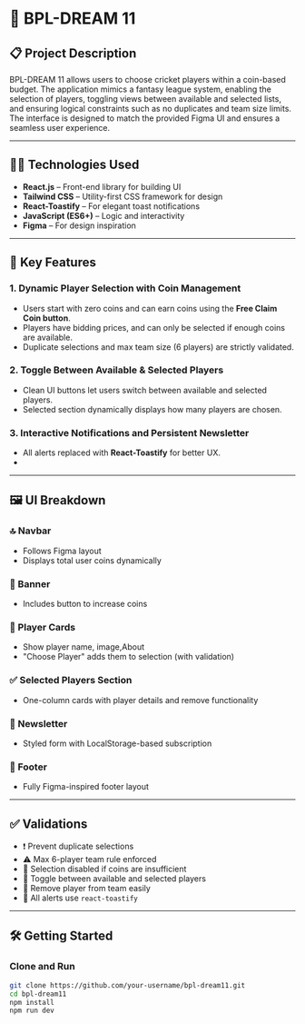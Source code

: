 # 🏏 BPL-DREAM 11

## 📋 Project Description

BPL-DREAM 11 allows users to choose cricket players within a coin-based budget. The application mimics a fantasy league system, enabling the selection of players, toggling views between available and selected lists, and ensuring logical constraints such as no duplicates and team size limits. The interface is designed to match the provided Figma UI and ensures a seamless user experience.

---

## 🧑‍💻 Technologies Used

- **React.js** – Front-end library for building UI
- **Tailwind CSS** – Utility-first CSS framework for design
- **React-Toastify** – For elegant toast notifications
- **JavaScript (ES6+)** – Logic and interactivity
- **Figma** – For design inspiration

---

## 🌟 Key Features

### 1. **Dynamic Player Selection with Coin Management**
- Users start with zero coins and can earn coins using the **Free Claim Coin button**.
- Players have bidding prices, and can only be selected if enough coins are available.
- Duplicate selections and max team size (6 players) are strictly validated.

### 2. **Toggle Between Available & Selected Players**
- Clean UI buttons let users switch between available and selected players.
- Selected section dynamically displays how many players are chosen.

### 3. **Interactive Notifications and Persistent Newsletter**
- All alerts replaced with **React-Toastify** for better UX.
- 
---

## 🖼️ UI Breakdown

### 🔝 Navbar
- Follows Figma layout
- Displays total user coins dynamically

### 🎯 Banner
- Includes button to increase coins

### 📌 Player Cards
- Show player name, image,About
- "Choose Player" adds them to selection (with validation)

### ✅ Selected Players Section
- One-column cards with player details and remove functionality

### 💌 Newsletter
- Styled form with LocalStorage-based subscription

### 🦶 Footer
- Fully Figma-inspired footer layout

---

## ✅ Validations

- ❗ Prevent duplicate selections
- ⚠️ Max 6-player team rule enforced
- 🚫 Selection disabled if coins are insufficient
- 🔁 Toggle between available and selected players
- 🧹 Remove player from team easily
- 🔔 All alerts use `react-toastify`

---

## 🛠 Getting Started

### Clone and Run

```bash
git clone https://github.com/your-username/bpl-dream11.git
cd bpl-dream11
npm install
npm run dev
